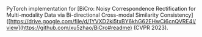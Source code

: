 PyTorch implementation for [BiCro: Noisy Correspondence Rectification for Multi-modality Data via Bi-directional Cross-modal Similarity Consistency]([https://drive.google.com/file/d/1YVXD2ki5txBY6khG62EHwCi6cnQVRE4I/view](https://github.com/xu5zhao/BiCro#readme) (CVPR 2023).

